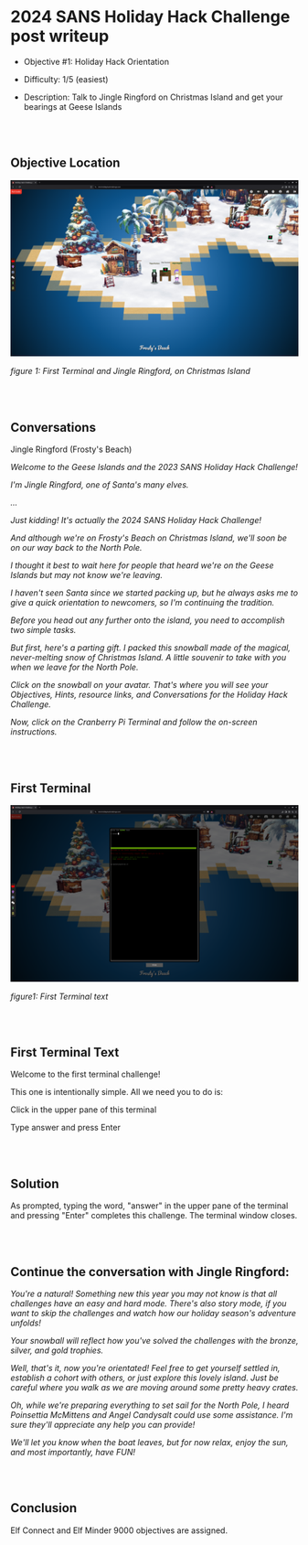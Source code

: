 # 2024 SANS Holiday Hack Challenge post writeup

- Objective #1:  Holiday Hack Orientation

- Difficulty:  1/5 (easiest)

- Description:  Talk to Jingle Ringford on Christmas Island and get your bearings at Geese Islands

<br><br>

## Objective Location

![alt text](hhc2024_obj01_fig01.png)

*figure 1: First Terminal and Jingle Ringford, on Christmas Island*

<br><br>

## Conversations

Jingle Ringford (Frosty's Beach)

*Welcome to the Geese Islands and the 2023 SANS Holiday Hack Challenge!*

*I'm Jingle Ringford, one of Santa's many elves.*

*...*

*Just kidding! It's actually the 2024 SANS Holiday Hack Challenge!*

*And although we're on Frosty's Beach on Christmas Island, we'll soon be
on our way back to the North Pole.*

*I thought it best to wait here for people that heard we're on the Geese
Islands but may not know we're leaving.*

*I haven't seen Santa since we started packing up, but he always asks me
to give a quick orientation to newcomers, so I'm continuing the
tradition.*

*Before you head out any further onto the island, you need to accomplish two
simple tasks.*

*But first, here's a parting gift. I packed this snowball made of the
magical, never-melting snow of Christmas Island. A little souvenir to
take with you when we leave for the North Pole.*

*Click on the snowball on your avatar. That's where you will see your
Objectives, Hints, resource links, and Conversations for the Holiday
Hack Challenge.*

*Now, click on the Cranberry Pi Terminal and follow the on-screen
instructions.*

<br><br>

## First Terminal

![image](hhc2024_obj01_fig02.png)

*figure1: First Terminal text*

<br><br>

## First Terminal Text

Welcome to the first terminal challenge!

This one is intentionally simple. All we need you to do is:

Click in the upper pane of this terminal

Type answer and press Enter

<br><br>

## Solution

As prompted, typing the word, "answer" in the upper pane of the terminal and pressing "Enter" completes this challenge.  The terminal window closes.

<br><br>

## Continue the conversation with Jingle Ringford:

*You're a natural! Something new this year you may not know is that all
challenges have an easy and hard mode. There's also story mode, if
you want to skip the challenges and watch how our holiday season's
adventure unfolds!*

*Your snowball will reflect how you've solved the challenges with the
bronze, silver, and gold trophies.*

*Well, that's it, now you're orientated! Feel free to get yourself settled
in, establish a cohort with others, or just explore this lovely
island. Just be careful where you walk as we are moving around some
pretty heavy crates.*

*Oh, while we're preparing everything to set sail for the North Pole, I
heard Poinsettia McMittens and Angel Candysalt could use some
assistance. I'm sure they'll appreciate any help you can provide!*

*We'll let you know when the boat leaves, but for now relax, enjoy the sun,
and most importantly, have FUN!*

<br><br>

## Conclusion

Elf Connect and Elf Minder 9000 objectives are assigned.

